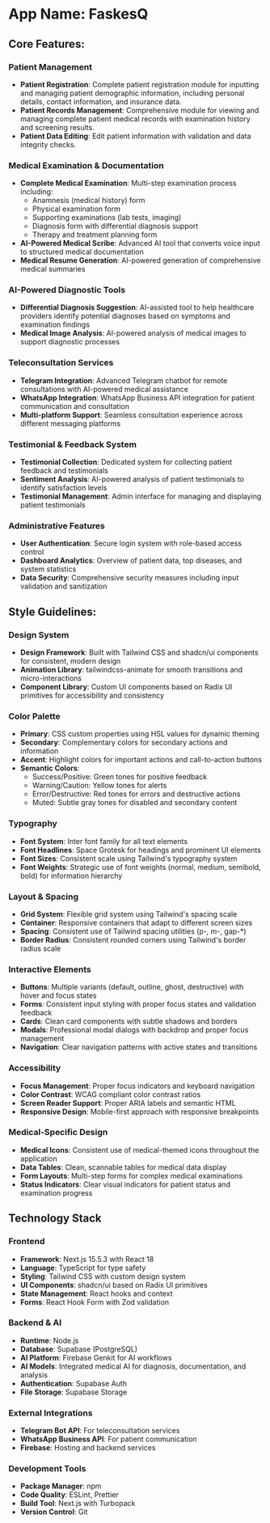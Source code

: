 # **App Name**: FaskesQ

## Core Features:

### Patient Management
- **Patient Registration**: Complete patient registration module for inputting and managing patient demographic information, including personal details, contact information, and insurance data.
- **Patient Records Management**: Comprehensive module for viewing and managing complete patient medical records with examination history and screening results.
- **Patient Data Editing**: Edit patient information with validation and data integrity checks.

### Medical Examination & Documentation
- **Complete Medical Examination**: Multi-step examination process including:
  - Anamnesis (medical history) form
  - Physical examination form  
  - Supporting examinations (lab tests, imaging)
  - Diagnosis form with differential diagnosis support
  - Therapy and treatment planning form
- **AI-Powered Medical Scribe**: Advanced AI tool that converts voice input to structured medical documentation
- **Medical Resume Generation**: AI-powered generation of comprehensive medical summaries

### AI-Powered Diagnostic Tools
- **Differential Diagnosis Suggestion**: AI-assisted tool to help healthcare providers identify potential diagnoses based on symptoms and examination findings
- **Medical Image Analysis**: AI-powered analysis of medical images to support diagnostic processes

### Teleconsultation Services
- **Telegram Integration**: Advanced Telegram chatbot for remote consultations with AI-powered medical assistance
- **WhatsApp Integration**: WhatsApp Business API integration for patient communication and consultation
- **Multi-platform Support**: Seamless consultation experience across different messaging platforms

### Testimonial & Feedback System
- **Testimonial Collection**: Dedicated system for collecting patient feedback and testimonials
- **Sentiment Analysis**: AI-powered analysis of patient testimonials to identify satisfaction levels
- **Testimonial Management**: Admin interface for managing and displaying patient testimonials

### Administrative Features
- **User Authentication**: Secure login system with role-based access control
- **Dashboard Analytics**: Overview of patient data, top diseases, and system statistics
- **Data Security**: Comprehensive security measures including input validation and sanitization

## Style Guidelines:

### Design System
- **Design Framework**: Built with Tailwind CSS and shadcn/ui components for consistent, modern design
- **Animation Library**: tailwindcss-animate for smooth transitions and micro-interactions
- **Component Library**: Custom UI components based on Radix UI primitives for accessibility and consistency

### Color Palette
- **Primary**: CSS custom properties using HSL values for dynamic theming
- **Secondary**: Complementary colors for secondary actions and information
- **Accent**: Highlight colors for important actions and call-to-action buttons
- **Semantic Colors**: 
  - Success/Positive: Green tones for positive feedback
  - Warning/Caution: Yellow tones for alerts
  - Error/Destructive: Red tones for errors and destructive actions
  - Muted: Subtle gray tones for disabled and secondary content

### Typography
- **Font System**: Inter font family for all text elements
- **Font Headlines**: Space Grotesk for headings and prominent UI elements
- **Font Sizes**: Consistent scale using Tailwind's typography system
- **Font Weights**: Strategic use of font weights (normal, medium, semibold, bold) for information hierarchy

### Layout & Spacing
- **Grid System**: Flexible grid system using Tailwind's spacing scale
- **Container**: Responsive containers that adapt to different screen sizes
- **Spacing**: Consistent use of Tailwind spacing utilities (p-*, m-*, gap-*)
- **Border Radius**: Consistent rounded corners using Tailwind's border radius scale

### Interactive Elements
- **Buttons**: Multiple variants (default, outline, ghost, destructive) with hover and focus states
- **Forms**: Consistent input styling with proper focus states and validation feedback
- **Cards**: Clean card components with subtle shadows and borders
- **Modals**: Professional modal dialogs with backdrop and proper focus management
- **Navigation**: Clear navigation patterns with active states and transitions

### Accessibility
- **Focus Management**: Proper focus indicators and keyboard navigation
- **Color Contrast**: WCAG compliant color contrast ratios
- **Screen Reader Support**: Proper ARIA labels and semantic HTML
- **Responsive Design**: Mobile-first approach with responsive breakpoints

### Medical-Specific Design
- **Medical Icons**: Consistent use of medical-themed icons throughout the application
- **Data Tables**: Clean, scannable tables for medical data display
- **Form Layouts**: Multi-step forms for complex medical examinations
- **Status Indicators**: Clear visual indicators for patient status and examination progress

## Technology Stack

### Frontend
- **Framework**: Next.js 15.5.3 with React 18
- **Language**: TypeScript for type safety
- **Styling**: Tailwind CSS with custom design system
- **UI Components**: shadcn/ui based on Radix UI primitives
- **State Management**: React hooks and context
- **Forms**: React Hook Form with Zod validation

### Backend & AI
- **Runtime**: Node.js
- **Database**: Supabase (PostgreSQL)
- **AI Platform**: Firebase Genkit for AI workflows
- **AI Models**: Integrated medical AI for diagnosis, documentation, and analysis
- **Authentication**: Supabase Auth
- **File Storage**: Supabase Storage

### External Integrations
- **Telegram Bot API**: For teleconsultation services
- **WhatsApp Business API**: For patient communication
- **Firebase**: Hosting and backend services

### Development Tools
- **Package Manager**: npm
- **Code Quality**: ESLint, Prettier
- **Build Tool**: Next.js with Turbopack
- **Version Control**: Git